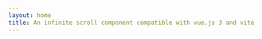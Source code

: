 ```yaml
---
layout: home
title: An infinite scroll component compatible with vue.js 3 and vite
---
```


<script setup>
import Home from "./.vitepress/components/Home.vue"
</script>

<Home />